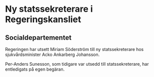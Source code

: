 # Ny statssekreterare i Regeringskansliet

## Socialdepartementet

Regeringen har utsett Miriam Söderström till ny statssekreterare hos sjukvårdsminister Acko Ankarberg Johansson.

Per\-Anders Sunesson, som tidigare var utsedd till statssekreterare, har entledigats på egen begäran.
